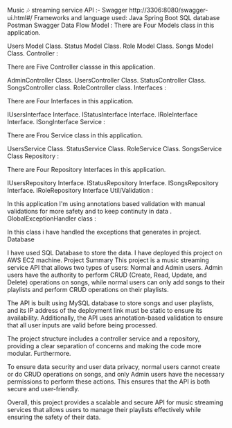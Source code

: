 Music 🎶 streaming service API :-
Swagger
http://3306:8080/swagger-ui.html#/
Frameworks and language used:
Java
Spring Boot
SQL database
Postman
Swagger
Data Flow
Model : There are Four Models class in this application.

Users Model Class.
Status Model Class.
Role Model Class.
Songs Model Class.
Controller :

There are Five Controller classse in this application.

AdminController Class.
UsersController Class.
StatusController Class.
SongsController class.
RoleController class.
Interfaces :

There are Four Interfaces in this application.

IUsersInterface Interface.
IStatusInterface Interface.
IRoleInterface Interface.
ISongInterface
Service :

There are Frou Service class in this application.

UsersService Class.
StatusService Class.
RoleService Class.
SongsService Class
Repository :

There are Four Repository Interfaces in this application.

IUsersRepository Interface.
IStatusRepository Interface.
ISongsRepository Interface.
IRoleRepository Interface
Util/Validation :

In this application I'm using annotations based validation with manual validations for more safety and to keep continuty in data .
GlobalExceptionHandler class :

In this class i have handled the exceptions that generates in project.
Database

I have used SQL Database to store the data.
I have deployed this project on AWS EC2 machine.
Project Summary
This project is a music streaming service API that allows two types of users: Normal and Admin users. Admin users have the authority to perform CRUD (Create, Read, Update, and Delete) operations on songs, while normal users can only add songs to their playlists and perform CRUD operations on their playlists.

The API is built using MySQL database to store songs and user playlists, and its IP address of the deployment link must be static to ensure its availability. Additionally, the API uses annotation-based validation to ensure that all user inputs are valid before being processed.

The project structure includes a controller service and a repository, providing a clear separation of concerns and making the code more modular. Furthermore.

To ensure data security and user data privacy, normal users cannot create or do CRUD operations on songs, and only Admin users have the necessary permissions to perform these actions. This ensures that the API is both secure and user-friendly.

Overall, this project provides a scalable and secure API for music streaming services that allows users to manage their playlists effectively while ensuring the safety of their data.
